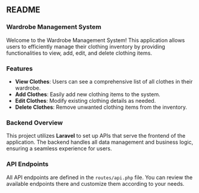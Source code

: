 ## README

### Wardrobe Management System

Welcome to the Wardrobe Management System! This application allows users to efficiently manage their clothing inventory by providing functionalities to view, add, edit, and delete clothing items.

### Features

- **View Clothes**: Users can see a comprehensive list of all clothes in their wardrobe.
- **Add Clothes**: Easily add new clothing items to the system.
- **Edit Clothes**: Modify existing clothing details as needed.
- **Delete Clothes**: Remove unwanted clothing items from the inventory.

### Backend Overview

This project utilizes **Laravel** to set up APIs that serve the frontend of the application. The backend handles all data management and business logic, ensuring a seamless experience for users.

### API Endpoints

All API endpoints are defined in the `routes/api.php` file. You can review the available endpoints there and customize them according to your needs.

